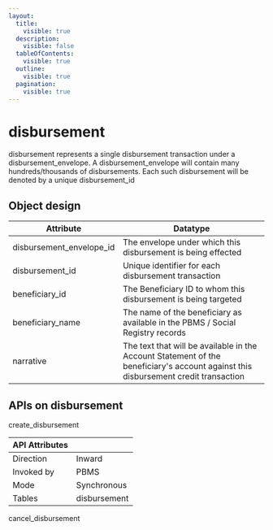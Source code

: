 ```yaml
---
layout:
  title:
    visible: true
  description:
    visible: false
  tableOfContents:
    visible: true
  outline:
    visible: true
  pagination:
    visible: true
---
```


# disbursement

disbursement represents a single disbursement transaction under a disbursement\_envelope. A disbursement\_envelope will contain many hundreds/thousands of disbursements. Each such disbursement will be denoted by a unique disbursement\_id

## Object design

| Attribute                  | Datatype                                                                                                                           |
| -------------------------- | ---------------------------------------------------------------------------------------------------------------------------------- |
| disbursement\_envelope\_id | The envelope under which this disbursement is being effected                                                                       |
| disbursement\_id           | Unique identifier for each disbursement transaction                                                                                |
| beneficiary\_id            | The Beneficiary ID to whom this disbursement is being targeted                                                                     |
| beneficiary\_name          | The name of the beneficiary as available in the PBMS / Social Registry records                                                     |
| narrative                  | The text that will be available in the Account Statement of the beneficiary's account against this disbursement credit transaction |

## APIs on disbursement

create\_disbursement

| API Attributes |              |
| -------------- | ------------ |
| Direction      | Inward       |
| Invoked by     | PBMS         |
| Mode           | Synchronous  |
| Tables         | disbursement |

cancel\_disbursement
